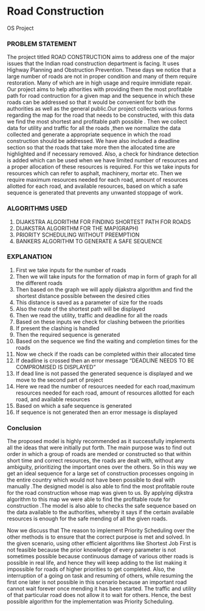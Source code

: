 # Road Construction
 OS Project

### PROBLEM STATEMENT
 The project titled ROAD CONSTRUCTION aims to address one of the major issues that the Indian road construction department is facing. It uses Highway Planning and Obstruction Prevention. These days we notice that a large number of roads are not in proper condition and many of them require restoration. Many of which are in high usage and require immidiate repair. Our project aims to help athorities with providing them the most profitable path for road contruction for a given map and the sequence in which these roads can be addressed so that it would be convenient for both the authorities as well as the general public.Our project collects various forms regarding the map for the road that needs to be constructed, with this data we find the most shortest and profitable path possible . Then we collect data for utility and traffic for all the roads ,then we normalize the data collected and generate a appropriate sequence in which the road construction should be addressed. We have also included a deadline section so that the roads that take more then the allocated time are highlighted and if necessary removed. Also, a check for hindrance detection is added which can be used when we have limited number of resources and a proper allocation of these resources is required. For this we take inputs for resources which can refer to asphalt, machinery, mortar etc. Then we require maximum resources needed for each road, amount of resources allotted for each road, and available resources, based on which a safe sequence is generated that prevents any unwanted stoppage of work.

 ### ALGORITHMS USED
1) DIJAKSTRA ALGORITHM FOR FINDING SHORTEST PATH FOR ROADS
2) DIJAKSTRA ALGORITHM FOR THE MAP(GRAPH)
3) PRIORITY SCHEDULING WITHOUT PREEMPTION
4) BANKERS ALGORITHM TO GENERATE A SAFE SEQUENCE

 ### EXPLANATION

1) First we take inputs for the number of roads
2) Then we will take inputs for the formation of map in form of graph for all the different
roads
3) Then based on the graph we will apply dijakstra algorithm and find the shortest distance
possible between the desired cities
4) This distance is saved as a parameter of size for the roads
5) Also the route of the shortest path will be displayed
6) Then we read the utility, traffic and deadline for all the roads
7) Based on these inputs we check for clashing between the priorities
8) If present the clashing is handled
9) Then the required sequence is generated
10) Based on the sequence we find the waiting and completion times for the roads
11) Now we check if the roads can be completed within their allocated time
12) If deadline is crossed then an error message “DEADLINE NEEDS TO BE
COMPROMISED IS DISPLAYED”
13) If dead line is not passed the generated sequence is displayed and we move to the second
part of project
14) Here we read the number of resources needed for each road,maximum resources needed
for each road, amount of resources allotted for each road, and available resources
15) Based on which a safe sequence is generated
16) If sequence is not generated then an error message is displayed


### Conclusion

The proposed model is highly recommended as it successfully implements all the ideas that
were initially put forth. The main purpose was to find out order in which a group of roads are
mended or constructed so that within short time and correct resources, the roads are dealt
with, without any ambiguity, prioritizing the important ones over the others. So in this way
we get an ideal sequence for a large set of construction processes ongoing in the entire
country which would not have been possible to deal with manually .The designed model is
also able to find the most profitable route for the road construction whose map was given to
us. By applying dijkstra algorithm to this map we were able to find the profitable route for
construction .The model is also able to checks the safe sequence based on the data available
to the authorities, whereby it says if the certain available resources is enough for the safe
mending of all the given roads.


Now we discuss that The reason to implement Priority Scheduling over the other methods is
to ensure that the correct purpose is met and solved. In the given scenario, using other
efficient algorithms like Shortest Job First is not feasible because the prior knowledge of
every parameter is not sometimes possible because continuous damage of various other roads
is possible in real life, and hence they will keep adding to the list making it impossible for
roads of higher priorities to get completed. Also, the interruption of a going on task and
resuming of others, while resuming the first one later is not possible in this scenario because
an important road cannot wait forever once mending it has been started. The traffic and utility
of that particular road does not allow it to wait for others. Hence, the best possible algorithm
for the implementation was Priority Scheduling.
